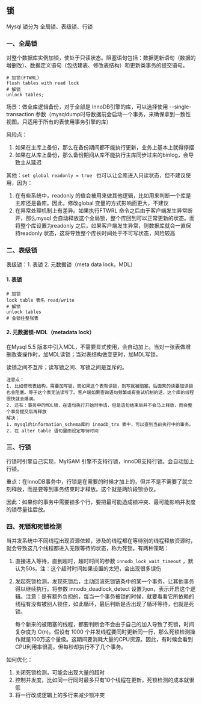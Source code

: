 ## 锁

Mysql 锁分为 全局锁、表级锁、行锁

### 一、全局锁

对整个数据库实例加锁，使处于只读状态。阻塞语句包括：数据更新语句（数据的增删改）、数据定义语句（包括建表、修改表结构）和更新类事务的提交语句。

```shell
# 加锁(FTWRL)
flush tables with read lock
# 解锁
unlock tables;
```

场景：做全库逻辑备份，对于全部是 InnoDB引擎的库，可以选择使用 --single-transaction 参数（mysqldump时导数据前会启动一个事务，来确保拿到一致性视图。只适用于所有的表使用事务引擎的库）

风险点：

1. 如果在主库上备份，那么在备份期间都不能执行更新，业务上基本上就得停摆
2. 如果在从库上备份，那么备份期间从库不能执行主库同步过来的binlog，会导致主从延迟

其他：` set global readonly = true  ` 也可以让全库进入只读状态，但不建议使用，因为：

1. 在有些系统中，readonly 的值会被用来做其他逻辑，比如用来判断一个库是主库还是备库。因此，修改global 变量的方式影响面更大，不建议
2. 在异常处理机制上有差异。如果执行FTWRL 命令之后由于客户端发生异常断开，那么mysql 会自动释放这个全局锁，整个库回到可以正常更新的状态。而将整个库设置为readonly 之后，如果客户端发生异常，则数据库就会一直保持readonly 状态，这将导致整个库长时间处于不可写状态，风险较高

### 二、表级锁

表级锁：1. 表锁 2. 元数据锁（meta data lock，MDL）

#### 1. 表锁

```shell
# 加锁
lock table 表名 read/write
# 解锁
unlock tables 
# 会锁住整张表
```

#### 2. 元数据锁-MDL（metadata lock）

在Mysql 5.5 版本中引入MDL，不需要显式使用，会自动加上。当对一张表做增删改查操作时，加MDL读锁；当对表结构做变更时，加MDL写锁。

读锁之间不互斥；读写锁之间、写锁之间是互斥的。

```
注意点：
1. 比如修改表结构，需要加写锁，而如果这个表有读锁，则写就被阻塞。后面来的读要加读锁也会阻塞。等于这个表无法读写了。客户端如果查询语句频繁或有重试机制的话，这个库的线程很快就会爆满。
2. 还有：事务中的MDL锁，在语句执行开始时申请，但是语句结束后并不会马上释放，而会整个事务提交后再释放
解决：
1. mysql的information_schema库的 innodb_trx 表中，可以查到当前执行中的事务。
2. 在 alter table 语句里面设定等待时间
```

### 三、行锁

行锁时引擎自己实现，MyISAM 引擎不支持行锁，InnoDB支持行锁。会自动加上行锁。

重点：在InnoDB事务中，行锁是在需要的时候才加上的，但并不是不需要了就立刻释放，而是要等到事务结束时才释放。这个就是两阶段锁协议。

因此：如果你的事务中需要锁多个行，要把最可能造成锁冲突、最可能影响并发度的锁尽量往后放。

### 四、死锁和死锁检测

当并发系统中不同线程出现资源依赖，涉及的线程都在等待别的线程释放资源时，就会导致这几个线程都进入无限等待的状态，称为死锁。有两种策略：

1. 直接进入等待，直到超时，超时时间的参数 `innodb_lock_wait_timeout` ，默认为50s。注：这个超时时间如果设置的太短，会出现很多误伤

2. 发起死锁检测，发现死锁后，主动回滚死锁链条中的某一个事务，让其他事务得以继续执行。将参数 innodb_deadlock_detect 设置为on，表示开启这个逻辑。注意：是有额外负担的，每当一个事务被锁的时候，就要看看它所依赖的线程有没有被别人锁住，如此循环，最后判断是否出现了循环等待，也就是死锁。

    每个新来的被阻塞的线程，都要判断会不会由于自己的加入导致了死锁，时间复杂度为 O(n)。假设有 1000 个并发线程要同时更新同一行，那么死锁检测操作就是100万这个量级。这期间要消耗大量的CPU资源。因此，有时候会看到CPU利用率很高，但每秒却执行不了几个事务。

如何优化：

1. 关闭死锁检测，可能会出现大量的超时
2. 控制并发度，比如同一行同时最多只有10个线程在更新，死锁检测的成本就很低
3. 将一行改成逻辑上的多行来减少锁冲突



